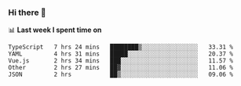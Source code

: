 ### Hi there 👋

<!--
**DBvc/DBvc** is a ✨ _special_ ✨ repository because its `README.md` (this file) appears on your GitHub profile.

Here are some ideas to get you started:

- 🔭 I’m currently working on ...
- 🌱 I’m currently learning ...
- 👯 I’m looking to collaborate on ...
- 🤔 I’m looking for help with ...
- 💬 Ask me about ...
- 📫 How to reach me: ...
- 😄 Pronouns: ...
- ⚡ Fun fact: ...
-->

📊 **Last week I spent time on**
<!--START_SECTION:waka-->
```text
TypeScript   7 hrs 24 mins   ████████▒░░░░░░░░░░░░░░░░   33.31 % 
YAML         4 hrs 31 mins   █████░░░░░░░░░░░░░░░░░░░░   20.37 % 
Vue.js       2 hrs 34 mins   ███░░░░░░░░░░░░░░░░░░░░░░   11.57 % 
Other        2 hrs 27 mins   ██▓░░░░░░░░░░░░░░░░░░░░░░   11.06 % 
JSON         2 hrs           ██▒░░░░░░░░░░░░░░░░░░░░░░   09.06 % 
```
<!--END_SECTION:waka-->
